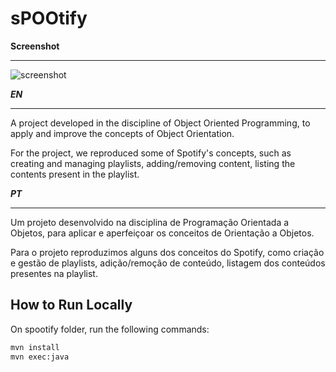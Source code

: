 # **sPOOtify**

**Screenshot**
_________________
![screenshot](assets/screenshot_initial.png)

***EN***
_________________
A project developed in the discipline of Object Oriented Programming, to apply and improve the concepts of Object Orientation.

For the project, we reproduced some of Spotify's concepts, such as creating and managing playlists, adding/removing content, listing the contents present in the playlist.

***PT***
_________________
Um projeto desenvolvido na disciplina de Programação Orientada a Objetos, para aplicar e aperfeiçoar os conceitos de Orientação a Objetos.

Para o projeto reproduzimos alguns dos conceitos do Spotify, como criação e gestão de playlists, adição/remoção de conteúdo, listagem dos conteúdos presentes na playlist.

## How to Run Locally
On spootify folder, run the following commands:

```bash
mvn install
mvn exec:java
```